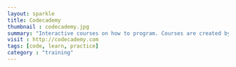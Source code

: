```yaml
---
layout: sparkle
title: Codecademy
thumbnail : codecademy.jpg
summary: "Interactive courses on how to program. Courses are created by community and cover CSS, Java, HTML."
visit : http://codecademy.com   
tags: [code, learn, practice]
category : "training"
---
```

